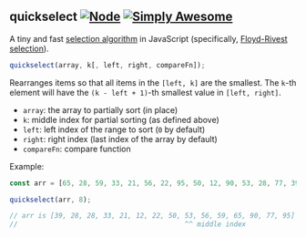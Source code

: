 ## quickselect [![Node](https://github.com/mourner/quickselect/actions/workflows/node.yml/badge.svg)](https://github.com/mourner/quickselect/actions/workflows/node.yml) [![Simply Awesome](https://img.shields.io/badge/simply-awesome-brightgreen.svg)](https://github.com/mourner/projects)

A tiny and fast [selection algorithm](https://en.wikipedia.org/wiki/Selection_algorithm) in JavaScript
(specifically, [Floyd-Rivest selection](https://en.wikipedia.org/wiki/Floyd%E2%80%93Rivest_algorithm)).

```js
quickselect(array, k[, left, right, compareFn]);
```

Rearranges items so that all items in the `[left, k]` are the smallest.
The `k`-th element will have the `(k - left + 1)`-th smallest value in `[left, right]`.

- `array`: the array to partially sort (in place)
- `k`: middle index for partial sorting (as defined above)
- `left`: left index of the range to sort (`0` by default)
- `right`: right index (last index of the array by default)
- `compareFn`: compare function

Example:

```js
const arr = [65, 28, 59, 33, 21, 56, 22, 95, 50, 12, 90, 53, 28, 77, 39];

quickselect(arr, 8);

// arr is [39, 28, 28, 33, 21, 12, 22, 50, 53, 56, 59, 65, 90, 77, 95]
//                                         ^^ middle index
```
